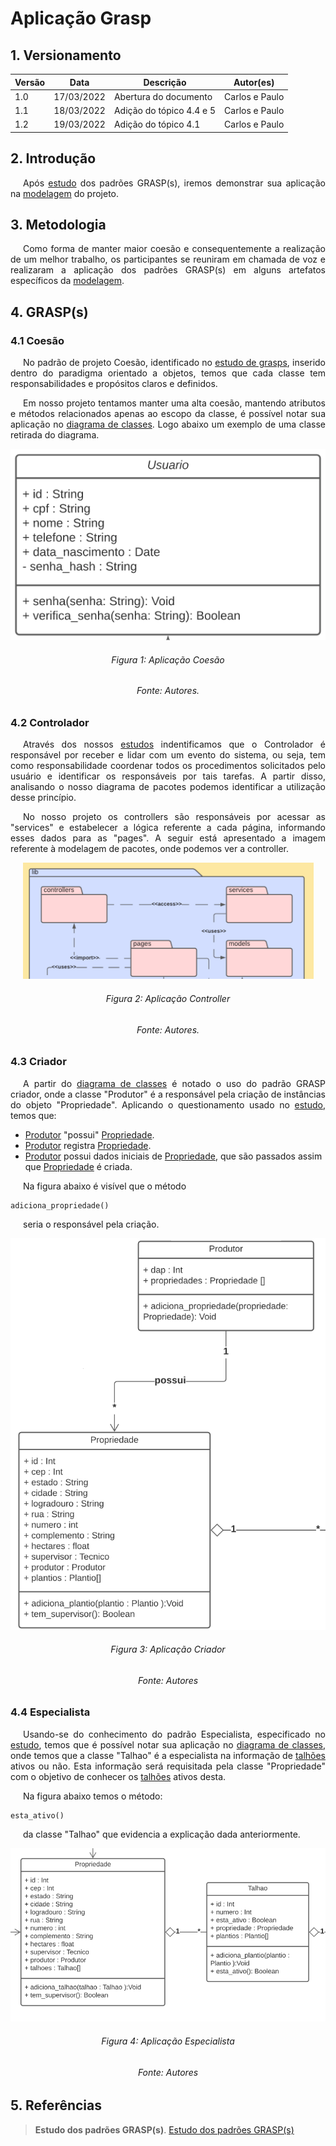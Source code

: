 # Aplicação Grasp

## 1. Versionamento

| Versão | Data       | Descrição                                  | Autor(es)                 |
| ------ | ---------- | ------------------------------------------ | ------------------------- |
| 1.0    | 17/03/2022 | Abertura do documento                      | Carlos e Paulo            |
| 1.1    | 18/03/2022 | Adição do tópico 4.4 e 5                   | Carlos e Paulo            |
| 1.2    | 19/03/2022 | Adição do tópico 4.1                       | Carlos e Paulo            |


## 2. Introdução

<p align="justify" style="text-indent: 20px">Após <a href="../../estudos/grasp/">estudo</a> dos padrões GRASP(s), iremos demonstrar sua aplicação na <a href="../../../modelagem/estatica/diagrama_de_pacotes" target="_blank">modelagem</a> do projeto. </p>

## 3. Metodologia

<p align="justify" style="text-indent: 20px">Como forma de manter maior coesão e consequentemente a realização de um melhor trabalho, os participantes se reuniram em chamada de voz e realizaram a aplicação dos padrões GRASP(s) em alguns artefatos específicos da <a href="../../../modelagem/estatica/diagrama_de_pacotes" target="_blank">modelagem</a>.</p>

## 4. GRASP(s)

### 4.1 Coesão

<p align="justify" style="text-indent: 20px">No padrão de projeto Coesão, identificado no <a href="../../estudos/grasp/#43-coesao">estudo de grasps</a>, inserido dentro do paradigma orientado a objetos, temos que cada classe tem responsabilidades e propósitos claros e definidos. </p>

<p align="justify" style="text-indent: 20px">Em nosso projeto tentamos manter uma alta coesão, mantendo atributos e métodos relacionados apenas ao escopo da classe, é possível notar sua aplicação no <a href="../../../modelagem/estatica/diagrama_de_classes/">diagrama de classes</a>. Logo abaixo um exemplo de uma classe retirada do diagrama.</p>

<center>
<img src="../../../assets/padroes_projetos/aplicacao_coesao1_grasps.png" class="zoom"> 
<h6>Figura 1: Aplicação Coesão</h6>
<h6>Fonte: Autores.</h6>
</center>

 
### 4.2 Controlador

<p align="justify" style="text-indent: 20px"> Através dos nossos <a href="../../estudos/grasp/">estudos</a> indentificamos que o Controlador é responsável por receber e lidar com um evento do sistema, ou seja, tem como responsabilidade coordenar todos os procedimentos solicitados pelo usuário e identificar os responsáveis por tais tarefas. A partir disso, analisando o nosso diagrama de pacotes podemos identificar a utilização desse princípio.</p>

<p align="justify" style="text-indent: 20px">No nosso projeto os controllers são responsáveis por acessar as "services" e estabelecer a lógica referente a cada página, informando esses dados para as "pages". A seguir está apresentado a imagem referente à modelagem de pacotes, onde podemos ver a controller. </p>

<center>
<img src="../../../assets/padroes_projetos/aplicacao_controlador_grasps.png" class="zoom"> 
<h6>Figura 2: Aplicação Controller</h6>
<h6>Fonte: Autores.</h6>
</center>

### 4.3 Criador

<p align="justify" style="text-indent: 20px">A partir do <a href="../../../modelagem/estatica/diagrama_de_classes/">diagrama de classes</a> é notado o uso do padrão GRASP criador, onde a classe "Produtor" é a responsável pela criação de instâncias do objeto "Propriedade". Aplicando o questionamento usado no <a href="../../estudos/grasp/#42-criador">estudo</a>, temos que:</p>

- <a href="../../../requisitos/modelagem/lexicos/#produtor">Produtor</a> "possui" <a href="../../../requisitos/modelagem/lexicos/#propriedade">Propriedade</a>.
- <a href="../../../requisitos/modelagem/lexicos/#produtor">Produtor</a> registra <a href="../../../requisitos/modelagem/lexicos/#propriedade">Propriedade</a>.
- <a href="../../../requisitos/modelagem/lexicos/#produtor">Produtor</a> possui dados iniciais de <a href="../../../requisitos/modelagem/lexicos/#propriedade">Propriedade</a>, que são passados assim que <a href="../../../requisitos/modelagem/lexicos/#propriedade">Propriedade</a> é criada.

<p align="justify" style="text-indent: 20px">Na figura abaixo é visível que o método </p>

```
adiciona_propriedade()
```

<p align="justify" style="text-indent: 20px"> seria o responsável pela criação. </p>

<center>
<img src="../../../assets/padroes_projetos/aplicacao_criador_grasps.png" class="zoom"> 
<h6>Figura 3: Aplicação Criador</h6>
<h6>Fonte: Autores</h6>
</center>

### 4.4 Especialista

<p align="justify" style="text-indent: 20px">Usando-se do conhecimento do padrão Especialista, especificado no <a href="../../estudos/grasp/#43-especialista">estudo</a>, temos que é possível notar sua aplicação no <a href="../../../modelagem/estatica/diagrama_de_classes/">diagrama de classes</a>, onde temos que a classe "Talhao" é a especialista na informação de <a href="../../../requisitos/modelagem/lexicos/#talhao">talhões</a> ativos ou não. Esta informação será requisitada pela classe "Propriedade" com o objetivo de conhecer os <a href="../../../requisitos/modelagem/lexicos/#talhao">talhões</a> ativos desta.</p>

<p align="justify" style="text-indent: 20px"> Na figura abaixo temos o método:</p>

```
esta_ativo()
```

<p align="justify" style="text-indent: 20px"> da classe "Talhao" que evidencia a explicação dada anteriormente.</p>

<center>
<img src="../../../assets/padroes_projetos/aplicacao_especialista_grasps.png" class="zoom"> 
<h6>Figura 4: Aplicação Especialista</h6>
<h6>Fonte: Autores</h6>
</center>

## 5. Referências

> <b>Estudo dos padrões GRASP(s)</b>. <a href="../../estudos/grasp/">Estudo dos padrões GRASP(s)</a>


